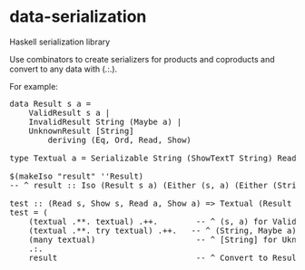 data-serialization
==================

Haskell serialization library


Use combinators to create serializers for products and coproducts and convert to any data with (.:.).

For example:

<pre>
data Result s a =
    ValidResult s a |
    InvalidResult String (Maybe a) |
    UnknownResult [String]
        deriving (Eq, Ord, Read, Show)

type Textual a = Serializable String (ShowTextT String) ReadText a

$(makeIso "result" ''Result)
-- ^ result :: Iso (Result s a) (Either (s, a) (Either (String, Maybe a) [String]))

test :: (Read s, Show s, Read a, Show a) => Textual (Result s a)
test = (
    (textual .**. textual) .++.        -- ^ (s, a) for ValidResult
    (textual .**. try textual) .++.   -- ^ (String, Maybe a) for InvalidResult
    (many textual)                     -- ^ [String] for UknownResult
    .:.
    result                             -- ^ Convert to Result s a
</pre>